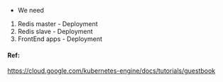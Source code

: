 - We need
1. Redis master - Deployment
2. Redis slave - Deployment
3. FrontEnd apps - Deployment


#### Ref:
https://cloud.google.com/kubernetes-engine/docs/tutorials/guestbook
